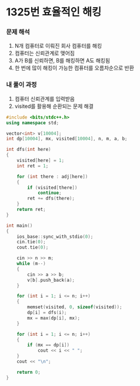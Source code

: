 # 1325번 효율적인 해킹

### 문제 해석

1. N개 컴퓨터로 이뤄진 회사 컴퓨터를 해킹
2. 컴퓨터는 신뢰관계로 맺어짐
3. A가 B를 신뢰하면, B를 해킹하면 A도 해킹됨
4. 한 번에 많이 해킹이 가능한 컴퓨터를 오름차순으로 반환

### 내 풀이 과정

1. 컴퓨터 신뢰관계를 입력받음
2. visited를 활용해 순환되는 문제 해결

```c++
#include <bits/stdc++.h>
using namespace std;

vector<int> v[10004];
int dp[10004], mx, visited[10004], n, m, a, b;

int dfs(int here)
{
    visited[here] = 1;
    int ret = 1;

    for (int there : adj[here])
    {
        if (visited[there])
            continue;
        ret += dfs(there);
    }
    return ret;
}

int main()
{
    ios_base::sync_with_stdio(0);
    cin.tie(0);
    cout.tie(0);

    cin >> n >> m;
    while (m--)
    {
        cin >> a >> b;
        v[b].push_back(a);
    }

    for (int i = 1; i <= n; i++)
    {
        memset(visited, 0, sizeof(visited));
        dp[i] = dfs(i);
        mx = max(dp[i], mx);
    }

    for (int i = 1; i <= n; i++)
    {
        if (mx == dp[i])
            cout << i << " ";
    }
    cout << "\n";

    return 0;
}
```

